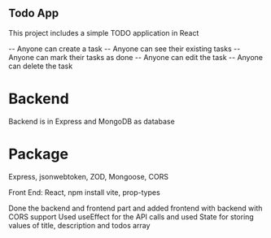 ## Todo App
 This project includes a simple TODO application in React

 -- Anyone can create a task 
 -- Anyone can see their existing tasks
 -- Anyone can mark their tasks as done
 -- Anyone can edit the task
 -- Anyone can delete the task

 # Backend 

 Backend is in Express and MongoDB as database

 # Package
 Express, jsonwebtoken, ZOD, Mongoose, CORS

 Front End:
 React, npm install vite, prop-types


 Done the backend and frontend part and added frontend with backend with CORS support
 Used useEffect for the API calls and used State for storing values of title, description and todos array
 


